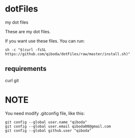 # dotFiles
my dot files

These are my dot files.

If you want use these files. You can run:

    sh -c "$(curl -fsSL https://github.com/qiboda/dotFiles/raw/master/install.sh)"

requirements
------------

curl
git

    
NOTE
====

You need modify .gitconfig file, like this:

    git config --global user.name "qiboda"
    git config --global user.email qiboda00@gmail.com
    git config --global github.user "qiboda"
